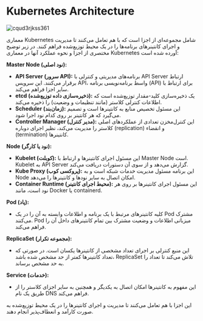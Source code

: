 # Kubernetes Architecture

![cqud3rjkss361](https://github.com/milad6745/Kubernetes/assets/113288076/1b2825b0-d12f-469f-91ba-796feba9c8c9)

معماری Kubernetes شامل مجموعه‌ای از اجزا است که با هم تعامل می‌کنند تا مدیریت و اجرای کانتینرهای برنامه‌ها را در یک محیط توزیع‌شده فراهم کنند. در زیر توضیح مختصری از اجزا و نحوه عملکرد آنها در معماری Kubernetes آورده شده است:

**Master Node (نود اصلی):**
   - **API Server (سرور API):** برنامه‌های مدیریتی و کنترلی با API Server ارتباط برقرار می‌کنند. این سرویس API، واسط برنامه‌نویسی برنامه (API) برای ارتباط با سایر اجزا فراهم می‌کند.
   - **etcd (ذخیره‌سازی داده توزیع‌شده):** یک ذخیره‌سازی کلید-مقدار توزیع‌شده است که اطلاعات کنترلی کلاستر (مانند تنظیمات و وضعیت) را ذخیره می‌کند.
   - **Scheduler (زمان‌بند):** این مسئول تخصیص منابع به کانتینرها است و تصمیم می‌گیرد که هر کانتینر بر روی کدام نود اجرا شود.
   - **Controller Manager (مدیر کنترل):** این کنترل‌مخزن تعدادی از عملکردهای اصلی کلاستر را مدیریت می‌کند، نظیر اجرای دوباره (replication) و انقضاء (termination) کانتینرها.

**Node (نود یا کارگر):**
   - **Kubelet (کوبلت):** این مسئول اجرای کانتینرها و ارتباط با Master Node است. Kubelet به API Server گزارش می‌دهد و از سوی آن دستورات دریافت می‌کند.
   - **Kube Proxy (پروکسی کوب):** این برنامه مسئول مدیریت خدمات شبکه است و به Node امکان اتصال به سایر نودها و کانتینرها را می‌دهد.
   - **Container Runtime (محیط اجرای کانتینر):** این مسئول اجرای کانتینرها بر روی هر نود است، مانند Docker یا containerd.

**Pod (پاد):**
   - کلیه کانتینرهای مرتبط با یک برنامه و اطلاعات وابسته به آن را در یک Pod مشترک می‌کنند. Pod میزبانی اطلاعات و وضعیت مشترک بین تمام کانتینرهای داخل آن را فراهم می‌کند.

**ReplicaSet (مجموعه تکرار):**
   - این منبع کنترلی بر اجرای تعداد مشخصی از کانتینرها یکسان است. در صورتی که تعداد کانتینرها کمتر از حد مشخص شده باشد، ReplicaSet تلاش می‌کند تا تعداد را به حد مشخص برساند.

**Service (خدمات):**
   - این مفهوم به کانتینرها امکان اتصال به یکدیگر و همچنین به سایر اجزای کلاستر را از طریق یک نام DNS فراهم می‌کند.

این اجزا با هم تعامل می‌کنند تا مدیریت و اجرای کانتینرها را در یک محیط توزیع‌شده به صورت کارآمد و انعطاف‌پذیر انجام دهند.
